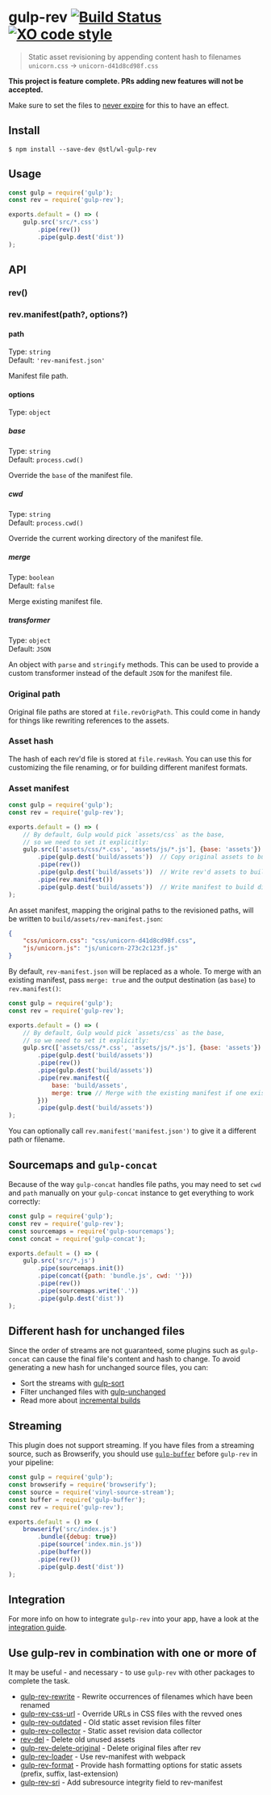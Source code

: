 # gulp-rev [![Build Status](https://travis-ci.com/sindresorhus/gulp-rev.svg?branch=master)](https://travis-ci.com/github/sindresorhus/gulp-rev) [![XO code style](https://img.shields.io/badge/code_style-XO-5ed9c7.svg)](https://github.com/xojs/xo)

> Static asset revisioning by appending content hash to filenames
> `unicorn.css` → `unicorn-d41d8cd98f.css`

**This project is feature complete. PRs adding new features will not be accepted.**

Make sure to set the files to [never expire](http://developer.yahoo.com/performance/rules.html#expires) for this to have an effect.

## Install

```
$ npm install --save-dev @stl/wl-gulp-rev
```

## Usage

```js
const gulp = require('gulp');
const rev = require('gulp-rev');

exports.default = () => (
	gulp.src('src/*.css')
		.pipe(rev())
		.pipe(gulp.dest('dist'))
);
```

## API

### rev()

### rev.manifest(path?, options?)

#### path

Type: `string`\
Default: `'rev-manifest.json'`

Manifest file path.

#### options

Type: `object`

##### base

Type: `string`\
Default: `process.cwd()`

Override the `base` of the manifest file.

##### cwd

Type: `string`\
Default: `process.cwd()`

Override the current working directory of the manifest file.

##### merge

Type: `boolean`\
Default: `false`

Merge existing manifest file.

##### transformer

Type: `object`\
Default: `JSON`

An object with `parse` and `stringify` methods. This can be used to provide a
custom transformer instead of the default `JSON` for the manifest file.

### Original path

Original file paths are stored at `file.revOrigPath`. This could come in handy for things like rewriting references to the assets.

### Asset hash

The hash of each rev'd file is stored at `file.revHash`. You can use this for customizing the file renaming, or for building different manifest formats.

### Asset manifest

```js
const gulp = require('gulp');
const rev = require('gulp-rev');

exports.default = () => (
	// By default, Gulp would pick `assets/css` as the base,
	// so we need to set it explicitly:
	gulp.src(['assets/css/*.css', 'assets/js/*.js'], {base: 'assets'})
		.pipe(gulp.dest('build/assets'))  // Copy original assets to build dir
		.pipe(rev())
		.pipe(gulp.dest('build/assets'))  // Write rev'd assets to build dir
		.pipe(rev.manifest())
		.pipe(gulp.dest('build/assets'))  // Write manifest to build dir
);
```

An asset manifest, mapping the original paths to the revisioned paths, will be written to `build/assets/rev-manifest.json`:

```json
{
	"css/unicorn.css": "css/unicorn-d41d8cd98f.css",
	"js/unicorn.js": "js/unicorn-273c2c123f.js"
}
```

By default, `rev-manifest.json` will be replaced as a whole. To merge with an existing manifest, pass `merge: true` and the output destination (as `base`) to `rev.manifest()`:

```js
const gulp = require('gulp');
const rev = require('gulp-rev');

exports.default = () => (
	// By default, Gulp would pick `assets/css` as the base,
	// so we need to set it explicitly:
	gulp.src(['assets/css/*.css', 'assets/js/*.js'], {base: 'assets'})
		.pipe(gulp.dest('build/assets'))
		.pipe(rev())
		.pipe(gulp.dest('build/assets'))
		.pipe(rev.manifest({
			base: 'build/assets',
			merge: true // Merge with the existing manifest if one exists
		}))
		.pipe(gulp.dest('build/assets'))
);
```

You can optionally call `rev.manifest('manifest.json')` to give it a different path or filename.

## Sourcemaps and `gulp-concat`

Because of the way `gulp-concat` handles file paths, you may need to set `cwd` and `path` manually on your `gulp-concat` instance to get everything to work correctly:

```js
const gulp = require('gulp');
const rev = require('gulp-rev');
const sourcemaps = require('gulp-sourcemaps');
const concat = require('gulp-concat');

exports.default = () => (
	gulp.src('src/*.js')
		.pipe(sourcemaps.init())
		.pipe(concat({path: 'bundle.js', cwd: ''}))
		.pipe(rev())
		.pipe(sourcemaps.write('.'))
		.pipe(gulp.dest('dist'))
);
```

## Different hash for unchanged files

Since the order of streams are not guaranteed, some plugins such as `gulp-concat` can cause the final file's content and hash to change. To avoid generating a new hash for unchanged source files, you can:

- Sort the streams with [gulp-sort](https://github.com/pgilad/gulp-sort)
- Filter unchanged files with [gulp-unchanged](https://github.com/sindresorhus/gulp-changed)
- Read more about [incremental builds](https://github.com/gulpjs/gulp#incremental-builds)

## Streaming

This plugin does not support streaming. If you have files from a streaming source, such as Browserify, you should use [`gulp-buffer`](https://github.com/jeromew/gulp-buffer) before `gulp-rev` in your pipeline:

```js
const gulp = require('gulp');
const browserify = require('browserify');
const source = require('vinyl-source-stream');
const buffer = require('gulp-buffer');
const rev = require('gulp-rev');

exports.default = () => (
	browserify('src/index.js')
		.bundle({debug: true})
		.pipe(source('index.min.js'))
		.pipe(buffer())
		.pipe(rev())
		.pipe(gulp.dest('dist'))
);
```

## Integration

For more info on how to integrate `gulp-rev` into your app, have a look at the [integration guide](integration.md).

## Use gulp-rev in combination with one or more of

It may be useful - and necessary - to use `gulp-rev` with other packages to complete the task.

- [gulp-rev-rewrite](https://github.com/TheDancingCode/gulp-rev-rewrite) - Rewrite occurrences of filenames which have been renamed
- [gulp-rev-css-url](https://github.com/galkinrost/gulp-rev-css-url) - Override URLs in CSS files with the revved ones
- [gulp-rev-outdated](https://github.com/shonny-ua/gulp-rev-outdated) - Old static asset revision files filter
- [gulp-rev-collector](https://github.com/shonny-ua/gulp-rev-collector) - Static asset revision data collector
- [rev-del](https://github.com/callumacrae/rev-del) - Delete old unused assets
- [gulp-rev-delete-original](https://github.com/nib-health-funds/gulp-rev-delete-original) - Delete original files after rev
- [gulp-rev-loader](https://github.com/adjavaherian/gulp-rev-loader) - Use rev-manifest with webpack
- [gulp-rev-format](https://github.com/atamas101/gulp-rev-format) - Provide hash formatting options for static assets (prefix, suffix, last-extension)
- [gulp-rev-sri](https://github.com/shaunwarman/gulp-rev-sri) - Add subresource integrity field to rev-manifest
